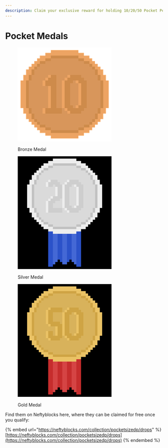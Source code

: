 ```yaml
---
description: Claim your exclusive reward for holding 10/20/50 Pocket Persons!
---
```


# Pocket Medals

<div>

<figure><img src="../../../.gitbook/assets/image (176).png" alt=""><figcaption><p>Bronze Medal</p></figcaption></figure>

 

<figure><img src="../../../.gitbook/assets/image (177).png" alt=""><figcaption><p>Silver Medal</p></figcaption></figure>

 

<figure><img src="../../../.gitbook/assets/image (178).png" alt=""><figcaption><p>Gold Medal</p></figcaption></figure>

</div>

Find them on Neftyblocks here, where they can be claimed for free once you qualify:

{% embed url="https://neftyblocks.com/collection/pocketsizedp/drops" %}
[https://neftyblocks.com/collection/pocketsizedp/drops](https://neftyblocks.com/collection/pocketsizedp/drops)
{% endembed %}
